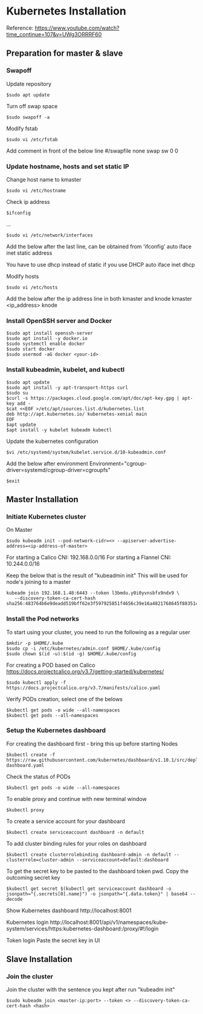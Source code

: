 # Kubernetes Installation
Reference: https://www.youtube.com/watch?time_continue=107&v=UWg3ORRRF60

## Preparation for master & slave

### Swapoff

Update repository
```
$sudo apt update
```

Turn off swap space
```
$sudo swapoff -a
```

Modify fstab
```
$sudo vi /etc/fstab
```

Add comment in front of the below line 
#/swapfile	none	swap	sw	0	0

### Update hostname, hosts and set static IP

Change host name to kmaster
```
$sudo vi /etc/hostname
```

Check ip address
```
$ifconfig
```
<networkId> ...

```
$sudo vi /etc/network/interfaces
```

Add the below after the last line, <networkId> can be obtained from 'ifconfig'
auto <networkId>
iface <networkId> inet static
address <your-ip>

You have to use dhcp instead of static if you use DHCP
auto <networkId>
iface <networkId> inet dhcp

Modify hosts  
```
$sudo vi /etc/hosts
```

Add the below after the ip address line in both kmaster and knode
<ip-address>  kmaster
<ip_address>  knode
 
### Install OpenSSH server and Docker
```
$sudo apt install openssh-server
$sudo apt install -y docker.io
$sudo systemctl enable docker
$sudo start docker
$sudo usermod -aG docker <your-id>
```

### Install kubeadmin, kubelet, and kubectl
```
$sudo apt update
$sudo apt install -y apt-transport-https curl
$sudo su
$curl -s https://packages.cloud.google.com/apt/doc/apt-key.gpg | apt-key add -
$cat <<EOF >/etc/apt/sources.list.d/kubernetes.list
deb http://apt.kubernetes.io/ kubernetes-xenial main
EOF
$apt update
$apt install -y kubelet kubeadm kubectl
```

Update the kubernetes configuration
```
$vi /etc/systemd/system/kubelet.service.d/10-kubeadmin.conf
```
Add the below after environment 
Environment="cgroup-driver=systemd/cgroup-driver=cgroupfs"

```
$exit
```

## Master Installation

### Initiate Kubernetes cluster
On Master
```
$sudo kubeadm init --pod-network-cidr=<> --apiserver-advertise-address=<ip-address-of-master>
```
For starting a Calico CNI: 192.168.0.0/16 For starting a Flannel CNI: 10.244.0.0/16

Keep the below that is the result of "kubeadmin init"
This will be used for node's joining to a master
```
kubeadm join 192.168.1.48:6443 --token l3bmdu.y0i0yvnsbfx9ndx9 \
   --discovery-token-ca-cert-hash sha256:483764b6e9deadd519bff62e3f597925851f4656c39e16a4821768645f88351c
```

### Install the Pod networks

To start using your cluster, you need to run the following as a regular user
```
$mkdir -p $HOME/.kube
$sudo cp -i /etc/kubernetes/admin.conf $HOME/.kube/config
$sudo chown $(id -u):$(id -g) $HOME/.kube/config
```

For creating a POD based on Calico
https://docs.projectcalico.org/v3.7/getting-started/kubernetes/
```
$sudo kubectl apply -f https://docs.projectcalico.org/v3.7/manifests/calico.yaml
```

Verify PODs creation, select one of the belows 
```
$kubectl get pods -o wide --all-namespaces
$kubectl get pods --all-namespaces
```

### Setup the Kubernetes dashboard
For creating the dashboard first - bring this up before starting Nodes
```
$kubectl create -f https://raw.githubusercontent.com/kubernetes/dashboard/v1.10.1/src/deploy/recommended/kubernetes-dashboard.yaml
```

Check the status of PODs
```
$kubectl get pods -o wide --all-namespaces
```

To enable proxy and continue with new terminal window
```
$kubectl proxy
```

To create a service account for your dashboard
```
$kubectl create serviceaccount dashboard -n default
```

To add cluster binding rules for your roles on dashboard
```
$kubectl create clusterrolebinding dashboard-admin -n default --clusterrole=cluster-admin --serviceaccount=default:dashboard
```

To get the secret key to be pasted to the dashboard token pwd.
Copy the outcoming secret key
```
$kubectl get secret $(kubectl get serviceaccount dashboard -o jsonpath="{.secrets[0].name}") -o jsonpath="{.data.token}" | base64 --decode
```

Show Kubernetes dashboard
http://localhost:8001

Kubernetes login
http://localhost:8001/api/v1/namespaces/kube-system/services/https:kubernetes-dashboard:/proxy/#!/login

Token login
Paste the secret key in UI

## Slave Installation

### Join the cluster
Join the cluster with the sentence you kept after run "kubeadm init"
```
$sudo kubeadm join <master-ip:port> --token <> --discovery-token-ca-cert-hash <hash>
```


